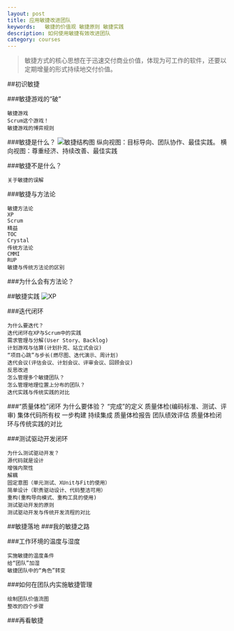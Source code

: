 ```yaml
---
layout: post
title: 应用敏捷改进团队
keywords:	敏捷的价值观 敏捷原则 敏捷实践
description: 如何使用敏捷有效改进团队
category: courses
---
```


> 敏捷方式的核心思想在于迅速交付商业价值，体现为可工作的软件，还要以定期增量的形式持续地交付价值。

##初识敏捷

###敏捷游戏的“破”

	敏捷游戏
	Scrum这个游戏！
	敏捷游戏的博弈规则

###敏捷是什么？
![敏捷结构图](../images/structure.jpg)
	纵向视图：目标导向、团队协作、最佳实践。
	横向视图：尊重经济、持续改善、最佳实践

###敏捷不是什么？

	关于敏捷的误解

###敏捷与方法论

	敏捷方法论
	XP
	Scrum
	精益
	TOC
	Crystal
	传统方法论
	CMMI
	RUP
	敏捷与传统方法论的区别

###为什么会有方法论？

##敏捷实践
![XP](../images/xp.jpg)

###迭代闭环

	为什么要迭代？
	迭代闭环在XP与Scrum中的实践
	需求管理与分解(User Story、Backlog)
	计划游戏与估算(计划扑克、站立式会议)
	“项目心跳”与步长(燃尽图、迭代演示、周计划)
	迭代会议(评估会议、计划会议、评审会议、回顾会议)
	反思改进
	怎么管理多个敏捷团队？
	怎么管理地理位置上分布的团队？
	迭代实践与传统实践的对比

###“质量体检”闭环
	为什么要体验？
	“完成”的定义
	质量体检(编码标准、测试、评审)
	集体代码所有权
	一步构建
	持续集成
	质量体检报告
	团队绩效评估
	质量体检闭环与传统实践的对比

###测试驱动开发闭环
	
	为什么测试驱动开发？
	源代码就是设计
	增强内聚性
	解耦
	固定意图（单元测试、XUnit与Fit的使用）
	简单设计（职责驱动设计、代码整洁可用）
	重构(重构导向模式、重构工具的使用)
	测试驱动开发的原则
	测试驱动开发与传统开发流程的对比

##敏捷落地
###我的敏捷之路

###工作环境的温度与湿度

	实施敏捷的温度条件
	给“团队”加湿
	敏捷团队中的“角色”转变

###如何在团队内实施敏捷管理

	绘制团队价值流图
	整改的四个步骤

###再看敏捷